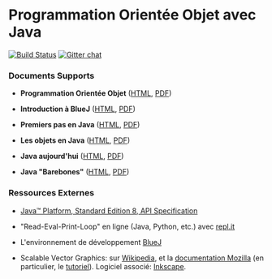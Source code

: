 
Programmation Orientée Objet avec Java
================================================================================

[![Build Status](https://travis-ci.org/boisgera/POO-Java.svg?branch=master)](https://travis-ci.org/boisgera/POO-Java)
[![Gitter chat](https://badges.gitter.im/boisgera/python-pandoc.svg)](https://gitter.im/POO-Java/community#)

### Documents Supports

  - **Programmation Orientée Objet** ([HTML](https://boisgera.github.io/POO-Java/POO.html), 
    [PDF](https://boisgera.github.io/POO-Java/POO.pdf))

  - **Introduction à BlueJ** ([HTML](https://boisgera.github.io/POO-Java/BlueJ.html), 
    [PDF](https://boisgera.github.io/POO-Java/BlueJ.pdf))

  - **Premiers pas en Java** ([HTML](https://boisgera.github.io/POO-Java/Java-first-steps.html),
    [PDF](https://boisgera.github.io/POO-Java/Java-first-steps.pdf))

  - **Les objets en Java** ([HTML](https://boisgera.github.io/POO-Java/Java-Objects.html),
    [PDF](https://boisgera.github.io/POO-Java/Java-Objects.pdf))

  - **Java aujourd'hui** ([HTML](https://boisgera.github.io/POO-Java/Java%20aujourd'hui.html), 
    [PDF](https://boisgera.github.io/POO-Java/Java%20aujourd'hui.pdf))

  - **Java "Barebones"** ([HTML](https://boisgera.github.io/POO-Java/Java%20Barebones.html), 
    [PDF](https://boisgera.github.io/POO-Java/Java%20Barebones.pdf))

### Ressources Externes

  - [Java™ Platform, Standard Edition 8, API Specification](https://docs.oracle.com/javase/8/docs/api/overview-summary.html)

  - "Read-Eval-Print-Loop" en ligne (Java, Python, etc.) avec [repl.it](https://repl.it)
  
  - L'environnement de développement [BlueJ](https://www.bluej.org/)

  - Scalable Vector Graphics: sur [Wikipedia](https://en.wikipedia.org/wiki/Scalable_Vector_Graphics),
    et la [documentation Mozilla](https://developer.mozilla.org/en-US/docs/Web/SVG)
    (en particulier, le [tutoriel](https://developer.mozilla.org/fr/docs/Web/SVG/Tutoriel)).
    Logiciel associé: [Inkscape](https://inkscape.org/).
